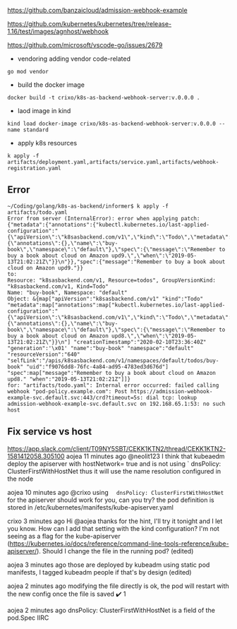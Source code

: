 https://github.com/banzaicloud/admission-webhook-example

https://github.com/kubernetes/kubernetes/tree/release-1.16/test/images/agnhost/webhook

https://github.com/microsoft/vscode-go/issues/2679


- vendoring adding vendor code-related
```
go mod vendor
```

- build the docker image
```
docker build -t crixo/k8s-as-backend-webhook-server:v.0.0.0 .
```

- laod image in kind
```
kind load docker-image crixo/k8s-as-backend-webhook-server:v.0.0.0 --name standard
```

- apply k8s resources
```
k apply -f artifacts/deployment.yaml,artifacts/service.yaml,artifacts/webhook-registration.yaml  
```


## Error
```
~/Coding/golang/k8s-as-backend/informer$ k apply -f artifacts/todo.yaml 
Error from server (InternalError): error when applying patch:
{"metadata":{"annotations":{"kubectl.kubernetes.io/last-applied-configuration":"{\"apiVersion\":\"k8sasbackend.com/v1\",\"kind\":\"Todo\",\"metadata\":{\"annotations\":{},\"name\":\"buy-book\",\"namespace\":\"default\"},\"spec\":{\"message\":\"Remember to buy a book about cloud on Amazon upd9.\",\"when\":\"2019-05-13T21:02:21Z\"}}\n"}},"spec":{"message":"Remember to buy a book about cloud on Amazon upd9."}}
to:
Resource: "k8sasbackend.com/v1, Resource=todos", GroupVersionKind: "k8sasbackend.com/v1, Kind=Todo"
Name: "buy-book", Namespace: "default"
Object: &{map["apiVersion":"k8sasbackend.com/v1" "kind":"Todo" "metadata":map["annotations":map["kubectl.kubernetes.io/last-applied-configuration":"{\"apiVersion\":\"k8sasbackend.com/v1\",\"kind\":\"Todo\",\"metadata\":{\"annotations\":{},\"name\":\"buy-book\",\"namespace\":\"default\"},\"spec\":{\"message\":\"Remember to buy a book about cloud on Amazon upd8.\",\"when\":\"2019-05-13T21:02:21Z\"}}\n"] "creationTimestamp":"2020-02-10T23:36:40Z" "generation":'\x01' "name":"buy-book" "namespace":"default" "resourceVersion":"640" "selfLink":"/apis/k8sasbackend.com/v1/namespaces/default/todos/buy-book" "uid":"f9076dd8-76fc-4a84-ad95-4783ed3d676d"] "spec":map["message":"Remember to buy a book about cloud on Amazon upd8." "when":"2019-05-13T21:02:21Z"]]}
for: "artifacts/todo.yaml": Internal error occurred: failed calling webhook "pod-policy.example.com": Post https://admission-webhook-example-svc.default.svc:443/crd?timeout=5s: dial tcp: lookup admission-webhook-example-svc.default.svc on 192.168.65.1:53: no such host
```

## Fix service vs host
https://app.slack.com/client/T09NY5SBT/CEKK1KTN2/thread/CEKK1KTN2-1581412058.305100
aojea  11 minutes ago
@neolit123 I think that kubeaedm deploy the apiserver with hostNetwork= true and  is not using `
  dnsPolicy: ClusterFirstWithHostNet
 thus it will use the name resolution configured in the node

aojea  10 minutes ago
@crixo using `  dnsPolicy: ClusterFirstWithHostNet` for the apiserver should work for you, can you try? the pod definition is stored in /etc/kubernetes/manifests/kube-apiserver.yaml

crixo  3 minutes ago
Hi @aojea thanks for the hint, I'll try it tonight and I let you know. How can I add that setting with the kind configuration? I'm not seeing as a flag for the kube-apiserver (https://kubernetes.io/docs/reference/command-line-tools-reference/kube-apiserver/). Should I change the file in the running pod? (edited) 

aojea  3 minutes ago
those are deployed by kubeadm using static pod manifests, I tagged kubeadm people if that's by design (edited) 

aojea  2 minutes ago
modifying the file directly is ok, the pod will restart with the new config once the file is saved
:heavy_check_mark:
1


aojea  2 minutes ago
dnsPolicy: ClusterFirstWithHostNet is a field of the pod.Spec IIRC